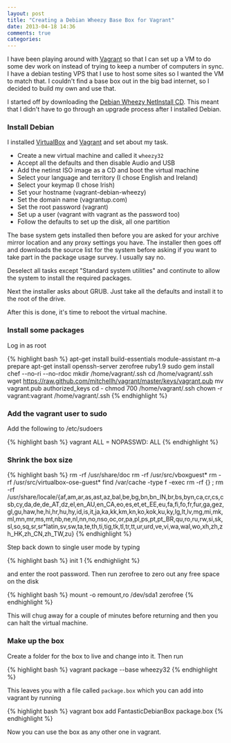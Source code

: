 ```yaml
---
layout: post
title: "Creating a Debian Wheezy Base Box for Vagrant"
date: 2013-04-18 14:36
comments: true
categories: 
---
```

I have been playing around with [Vagrant](http://vagrantup.com) so that I can set up a VM to do some dev work on instead of trying to keep
a number of computers in sync. I have a debian testing VPS that I use to host some sites so I wanted the VM to match that. I couldn't find
a base box out in the big bad internet, so I decided to build my own and use that.

I started off by downloading the [Debian Wheezy NetInstall CD](http://www.debian.org/devel/debian-installer/). This meant that I didn't have to go through an upgrade process after
I installed Debian.

### Install Debian

I installed [VirtualBox](https://www.virtualbox.org/) and [Vagrant](http://vagrantup.com) and set about my task.

  * Create a new virtual machine and called it `wheezy32`
  * Accept all the defaults and then disable Audio and USB
  * Add the netinst ISO image as a CD and boot the virtual machine
  * Select your language and territory (I chose English and Ireland)
  * Select your keymap (I chose Irish)
  * Set your hostname (vagrant-debian-wheezy)
  * Set the domain name (vagrantup.com)
  * Set the root password (vagrant)
  * Set up a user (vagrant with vagrant as the password too)
  * Follow the defaults to set up the disk, all one partition

The base system gets installed then before you are asked for your archive mirror location and any proxy settings you have. The installer then goes off and downloads the source list
for the system before asking if you want to take part in the package usage survey. I usually say no.

Deselect all tasks except "Standard system utilities" and continute to allow the system to install the required packages.

Next the installer asks about GRUB. Just take all the defaults and install it to the root of the drive.

After this is done, it's time to reboot the virtual machine.

### Install some packages

Log in as root

{% highlight bash %}
apt-get install build-essentials module-assistant
m-a prepare
apt-get install openssh-server zerofree ruby1.9 sudo
gem install chef --no-ri --no-rdoc
mkdir /home/vagrant/.ssh
cd /home/vagrant/.ssh
wget https://raw.github.com/mitchellh/vagrant/master/keys/vagrant.pub
mv vagrant.pub authorized_keys
cd -
chmod 700 /home/vagrant/.ssh
chown -r vagrant:vagrant /home/vagrant/.ssh
{% endhighlight %}

### Add the vagrant user to sudo

Add the following to /etc/sudoers

{% highlight bash %}
vagrant    ALL = NOPASSWD: ALL
{% endhighlight %}

### Shrink the box size

{% highlight bash %}
rm -rf /usr/share/doc
rm -rf /usr/src/vboxguest*
rm -rf /usr/src/virtualbox-ose-guest*
find /var/cache -type f -exec rm -rf {} \;
rm -rf /usr/share/locale/{af,am,ar,as,ast,az,bal,be,bg,bn,bn_IN,br,bs,byn,ca,cr,cs,csb,cy,da,de,de_AT,dz,el,en_AU,en_CA,eo,es,et,et_EE,eu,fa,fi,fo,fr,fur,ga,gez,gl,gu,haw,he,hi,hr,hu,hy,id,is,it,ja,ka,kk,km,kn,ko,kok,ku,ky,lg,lt,lv,mg,mi,mk,ml,mn,mr,ms,mt,nb,ne,nl,nn,no,nso,oc,or,pa,pl,ps,pt,pt_BR,qu,ro,ru,rw,si,sk,sl,so,sq,sr,sr*latin,sv,sw,ta,te,th,ti,tig,tk,tl,tr,tt,ur,urd,ve,vi,wa,wal,wo,xh,zh,zh_HK,zh_CN,zh_TW,zu}
{% endhighlight %}

Step back down to single user mode by typing

{% highlight bash %}
init 1
{% endhighlight %}

and enter the root password. Then run zerofree to zero out any free space on the disk

{% highlight bash %}
mount -o remount,ro /dev/sda1
zerofree
{% endhighlight %}

This will chug away for a couple of minutes before returning and then you can halt the virtual machine.

### Make up the box

Create a folder for the box to live and change into it. Then run

{% highlight bash %}
vagrant package --base wheezy32
{% endhighlight %}

This leaves you with a file called `package.box` which you can add into vagrant by running

{% highlight bash %}
vagrant box add FantasticDebianBox package.box
{% endhighlight %}

Now you can use the box as any other one in vagrant.
